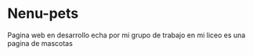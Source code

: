 # Nenu-pets
Pagina web en desarrollo echa por mi grupo de trabajo en mi liceo es una pagina de mascotas

